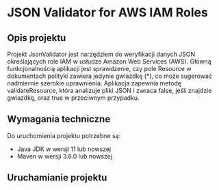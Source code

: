 # JSON Validator for AWS IAM Roles

## Opis projektu
Projekt JsonValidator jest narzędziem do weryfikacji danych JSON określających
role IAM w usłudze Amazon Web Services (AWS). Główną funkcjonalnością aplikacji jest sprawdzenie, 
czy pole Resource w dokumentach polityki zawiera jedynie gwiazdkę (*), co może sugerować nadmiernie szerokie uprawnienia.
Aplikacja zapewnia metodę validateResource, która analizuje pliki JSON i zwraca false, jeśli znajdzie gwiazdkę, oraz true w przeciwnym przypadku.

## Wymagania techniczne

Do uruchomienia projektu potrzebne są:

- Java JDK w wersji 11 lub nowszej
- Maven w wersji 3.6.0 lub nowszej

## Uruchamianie projektu



